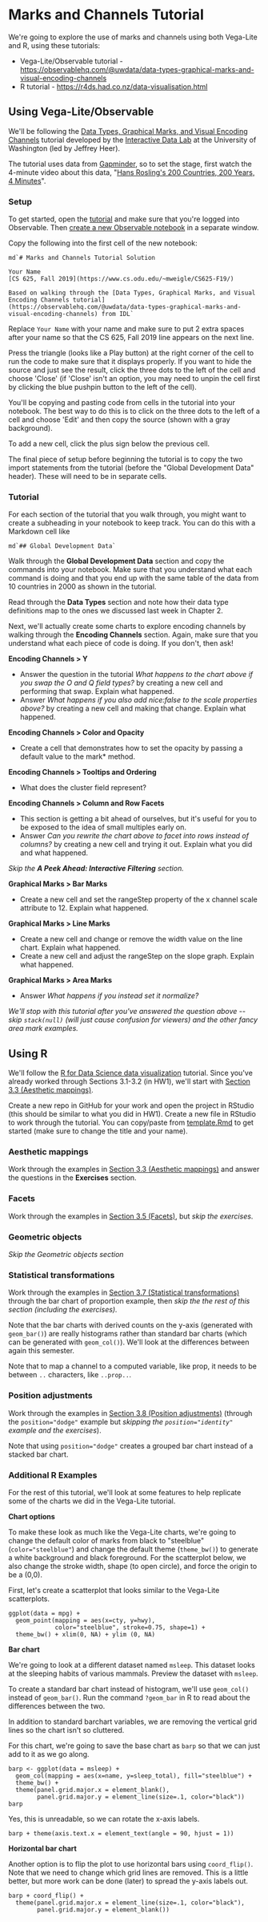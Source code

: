 # Marks and Channels Tutorial

We're going to explore the use of marks and channels using both Vega-Lite and R, using these tutorials:
* Vega-Lite/Observable tutorial - https://observablehq.com/@uwdata/data-types-graphical-marks-and-visual-encoding-channels
* R tutorial - https://r4ds.had.co.nz/data-visualisation.html 

## Using Vega-Lite/Observable

We'll be following the [Data Types, Graphical Marks, and Visual Encoding Channels](https://observablehq.com/@uwdata/data-types-graphical-marks-and-visual-encoding-channels?collection=@uwdata/visualization-curriculum) tutorial developed by the [Interactive Data Lab](https://idl.cs.washington.edu) at the University of Washington (led by Jeffrey Heer).

The tutorial uses data from [Gapminder](https://www.gapminder.org), so to set the stage, first watch the 4-minute video about this data, "[Hans Rosling's 200 Countries, 200 Years, 4 Minutes](https://www.youtube.com/watch?v=jbkSRLYSojo)".

### Setup
To get started, open the [tutorial](https://observablehq.com/@uwdata/data-types-graphical-marks-and-visual-encoding-channels?collection=@uwdata/visualization-curriculum) and make sure that you're logged into Observable.  Then [create a new Observable notebook](https://observablehq.com/new) in a separate window.

Copy the following into the first cell of the new notebook:

```
md`# Marks and Channels Tutorial Solution

Your Name  
[CS 625, Fall 2019](https://www.cs.odu.edu/~mweigle/CS625-F19/)

Based on walking through the [Data Types, Graphical Marks, and Visual Encoding Channels tutorial]
(https://observablehq.com/@uwdata/data-types-graphical-marks-and-visual-encoding-channels) from IDL`
```

Replace `Your Name` with your name and make sure to put 2 extra spaces after your name so that the CS 625, Fall 2019 line appears on the next line.

Press the triangle (looks like a Play button) at the right corner of the cell to run the code to make sure that it displays properly.  If you want to hide the source and just see the result, click the three dots to the left of the cell and choose 'Close' (if 'Close' isn't an option, you may need to unpin the cell first by clicking the blue pushpin button to the left of the cell).

You'll be copying and pasting code from cells in the tutorial into your notebook.  The best way to do this is to click on the three dots to the left of a cell and choose 'Edit' and then copy the source (shown with a gray background).

To add a new cell, click the plus sign below the previous cell.

The final piece of setup before beginning the tutorial is to copy the two import statements from the tutorial (before the "Global Development Data" header). These will need to be in separate cells.

### Tutorial

For each section of the tutorial that you walk through, you might want to create a subheading in your notebook to keep track.  You can do this with a Markdown cell like

```
md`## Global Development Data`
```

Walk through the **Global Development Data** section and copy the commands into your notebook.  Make sure that you understand what each command is doing and that you end up with the same table of the data from 10 countries in 2000 as shown in the tutorial.

Read through the **Data Types** section and note how their data type definitions map to the ones we discussed last week in Chapter 2.

Next, we'll actually create some charts to explore encoding channels by walking through the **Encoding Channels** section.  Again, make sure that you understand what each piece of code is doing.  If you don't, then ask!

**Encoding Channels > Y** 
* Answer the question in the tutorial *What happens to the chart above if you swap the O and Q field types?* by creating a new cell and performing that swap.  Explain what happened.
* Answer *What happens if you also add nice:false to the scale properties above?* by creating a new cell and making that change.  Explain what happened.

**Encoding Channels > Color and Opacity**
* Create a cell that demonstrates how to set the opacity by passing a default value to the mark* method.

**Encoding Channels > Tooltips and Ordering**
* What does the cluster field represent?

**Encoding Channels > Column and Row Facets**
* This section is getting a bit ahead of ourselves, but it's useful for you to be exposed to the idea of small multiples early on.
* Answer *Can you rewrite the chart above to facet into rows instead of columns?* by creating a new cell and trying it out.  Explain what you did and what happened.

*Skip the **A Peek Ahead: Interactive Filtering** section.*

**Graphical Marks > Bar Marks** 
* Create a new cell and set the rangeStep property of the x channel scale attribute to 12.  Explain what happened.

**Graphical Marks > Line Marks** 
* Create a new cell and change or remove the width value on the line chart.  Explain what happened.
* Create a new cell and adjust the rangeStep on the slope graph. Explain what happened.

**Graphical Marks > Area Marks**
* Answer *What happens if you instead set it normalize?*

*We'll stop with this tutorial after you've answered the question above -- skip `stack(null)` (will just cause confusion for viewers) and the other fancy area mark examples.*

## Using R

We'll follow the [R for Data Science data visualization](https://r4ds.had.co.nz/data-visualisation.html) tutorial.  Since you've already worked through Sections 3.1-3.2 (in HW1), we'll start with [Section 3.3 (Aesthetic mappings)](https://r4ds.had.co.nz/data-visualisation.html#aesthetic-mappings). 

Create a new repo in GitHub for your work and open the project in RStudio (this should be similar to what you did in HW1).  Create a new file in RStudio to work through the tutorial.  You can copy/paste from [template.Rmd](template.Rmd) to get started (make sure to change the title and your name).

### Aesthetic mappings

Work through the examples in [Section 3.3 (Aesthetic mappings)](https://r4ds.had.co.nz/data-visualisation.html#aesthetic-mappings) and answer the questions in the **Exercises** section.

### Facets

Work through the examples in [Section 3.5 (Facets)](https://r4ds.had.co.nz/data-visualisation.html#facets), but *skip the exercises*.

### Geometric objects

*Skip the Geometric objects section*

### Statistical transformations
Work through the examples in [Section 3.7 (Statistical transformations)](https://r4ds.had.co.nz/data-visualisation.html#statistical-transformations) through the bar chart of proportion example, then *skip the the rest of this section (including the exercises).*

Note that the bar charts with derived counts on the y-axis (generated with `geom_bar()`) are really histograms rather than standard bar charts (which can be generated with `geom_col()`).  We'll look at the differences between again this semester.

Note that to map a channel to a computed variable, like prop, it needs to be between `..` characters, like `..prop..`.

### Position adjustments
Work through the examples in [Section 3.8 (Position adjustments)](https://r4ds.had.co.nz/data-visualisation.html#position-adjustments)  (through the `position="dodge"` example but *skipping the `position="identity"` example and the exercises*).

Note that using `position="dodge"` creates a grouped bar chart instead of a stacked bar chart.

### Additional R Examples

For the rest of this tutorial, we'll look at some features to help replicate some of the charts we did in the Vega-Lite tutorial.

**Chart options**

To make these look as much like the Vega-Lite charts, we're going to change the default color of marks from black to "steelblue" (`color="steelblue"`) and change the default theme (`theme_bw()`) to generate a white background and black foreground. For the scatterplot below, we also change the stroke width, shape (to open circle), and force the origin to be a (0,0).

First, let's create a scatterplot that looks similar to the Vega-Lite scatterplots.

```
ggplot(data = mpg) + 
  geom_point(mapping = aes(x=cty, y=hwy), 
             color="steelblue", stroke=0.75, shape=1) + 
  theme_bw() + xlim(0, NA) + ylim (0, NA)
```

**Bar chart**

We're going to look at a different dataset named `msleep`. This dataset looks at the sleeping habits of various mammals.  Preview the dataset with `msleep`.

To create a standard bar chart instead of histogram, we'll use `geom_col()` instead of `geom_bar()`.  Run the command `?geom_bar` in R to read about the differences between the two.

In addition to standard barchart variables, we are removing the vertical grid lines so the chart isn't so cluttered.

For this chart, we're going to save the base chart as `barp` so that we can just add to it as we go along.

```
barp <- ggplot(data = msleep) + 
  geom_col(mapping = aes(x=name, y=sleep_total), fill="steelblue") + 
  theme_bw() +    
  theme(panel.grid.major.x = element_blank(),
        panel.grid.major.y = element_line(size=.1, color="black"))
barp
```

Yes, this is unreadable, so we can rotate the x-axis labels.

```
barp + theme(axis.text.x = element_text(angle = 90, hjust = 1))
```

**Horizontal bar chart**

Another option is to flip the plot to use horizontal bars using `coord_flip()`.  Note that we need to change which grid lines are removed. This is a little better, but more work can be done (later) to spread the y-axis labels out.

```
barp + coord_flip() +  
  theme(panel.grid.major.x = element_line(size=.1, color="black"),
        panel.grid.major.y = element_blank())
```
